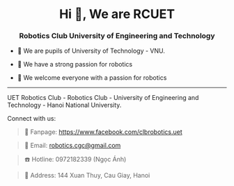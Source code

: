 <h1 align="center">Hi 👋, We are RCUET</h1>
<h3 align="center">Robotics Club University of Engineering and Technology</h3>

- 🔭 We are pupils of University of Technology - VNU. 

- 👯 We have a strong passion for robotics 

- 🤝 We welcome everyone with a passion for robotics
---
UET Robotics Club - Robotics Club -  University of Engineering and Technology - Hanoi National University.

Connect with us:

>📌 Fanpage: https://www.facebook.com/clbrobotics.uet

>📩 Email: robotics.cgc@gmail.com

>☎️ Hotline: 0972182339 (Ngọc Ánh)

>📍 Address: 144 Xuan Thuy, Cau Giay, Hanoi


